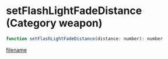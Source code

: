 # setFlashLightFadeDistance (Category weapon)

```js
function setFlashLightFadeDistance(distance: number): number
```

[filename](setFlashLightFadeDistance_m.md ':include')